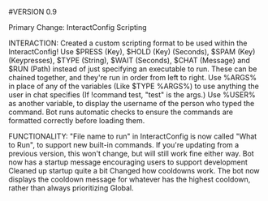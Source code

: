 #VERSION 0.9

Primary Change: InteractConfig Scripting

INTERACTION:
Created a custom scripting format to be used within the InteractConfig!
Use $PRESS (Key), $HOLD (Key) (Seconds), $SPAM (Key) (Keypresses), $TYPE (String), $WAIT (Seconds), $CHAT (Message) and $RUN (Path) instead of just specifying an executable to run.
These can be chained together, and they're run in order from left to right.
Use %ARGS% in place of any of the variables (Like $TYPE %ARGS%) to use anything the user in chat specifies (If !command test, "test" is the args.)
Use %USER% as another variable, to display the username of the person who typed the command.
Bot runs automatic checks to ensure the commands are formatted correctly before loading them.


FUNCTIONALITY:
"File name to run" in InteractConfig is now called "What to Run", to support new built-in commands.  If you're updating from a previous version, this won't change, but will still work fine either way.
Bot now has a startup message encouraging users to support development
Cleaned up startup quite a bit
Changed how cooldowns work. The bot now displays the cooldown message for whatever has the highest cooldown, rather than always prioritizing Global.


